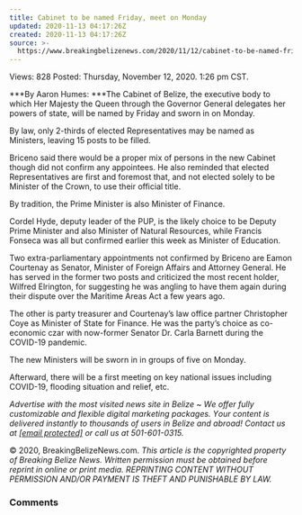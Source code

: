 ```yaml
---
title: Cabinet to be named Friday, meet on Monday
updated: 2020-11-13 04:17:26Z
created: 2020-11-13 04:17:26Z
source: >-
  https://www.breakingbelizenews.com/2020/11/12/cabinet-to-be-named-friday-meet-on-monday/
---
```


Views:  828
Posted: Thursday, November 12, 2020. 1:26 pm CST.

***By Aaron Humes: ***The Cabinet of Belize, the executive body to which Her Majesty the Queen through the Governor General delegates her powers of state, will be named by Friday and sworn in on Monday.

By law, only 2-thirds of elected Representatives may be named as Ministers, leaving 15 posts to be filled.

Briceno said there would be a proper mix of persons in the new Cabinet though did not confirm any appointees. He also reminded that elected Representatives are first and foremost that, and not elected solely to be Minister of the Crown, to use their official title.

By tradition, the Prime Minister is also Minister of Finance.

Cordel Hyde, deputy leader of the PUP, is the likely choice to be Deputy Prime Minister and also Minister of Natural Resources, while Francis Fonseca was all but confirmed earlier this week as Minister of Education.

Two extra-parliamentary appointments not confirmed by Briceno are Eamon Courtenay as Senator, Minister of Foreign Affairs and Attorney General. He has served in the former two posts and criticized the most recent holder, Wilfred Elrington, for suggesting he was angling to have them again during their dispute over the Maritime Areas Act a few years ago.

The other is party treasurer and Courtenay’s law office partner Christopher Coye as Minister of State for Finance. He was the party’s choice as co-economic czar with now-former Senator Dr. Carla Barnett during the COVID-19 pandemic.

The new Ministers will be sworn in in groups of five on Monday.

Afterward, there will be a first meeting on key national issues including COVID-19, flooding situation and relief, etc.

*Аdvеrtіѕе wіth thе most visited news site in Веlіzе ~ Wе оffеr fullу сuѕtоmіzаblе аnd flехіblе dіgіtаl mаrkеtіng расkаgеѕ. Yоur соntеnt іѕ dеlіvеrеd іnѕtаntlу tо thоuѕаndѕ оf uѕеrѕ іn Веlіzе аnd аbrоаd! Соntасt uѕ аt [[email protected]](https://www.breakingbelizenews.com/cdn-cgi/l/email-protection) оr саll uѕ аt 501-601-0315.*

© 2020, BreakingBelizeNews.com. *This article is the copyrighted property of Breaking Belize News. Written permission must be obtained before reprint in online or print media. REPRINTING CONTENT WITHOUT PERMISSION AND/OR PAYMENT IS THEFT AND PUNISHABLE BY LAW.*

### Comments